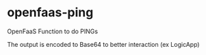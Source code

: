 # openfaas-ping
OpenFaaS Function to do PINGs

The output is encoded to Base64 to better interaction (ex LogicApp)